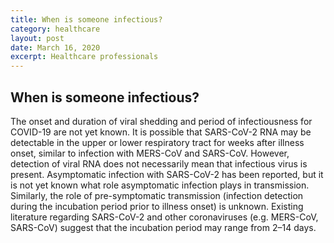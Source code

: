 ```yaml
---
title: When is someone infectious?
category: healthcare
layout: post
date: March 16, 2020
excerpt: Healthcare professionals
---
```


## When is someone infectious? ##

The onset and duration of viral shedding and period of infectiousness for COVID-19 are not yet known. It is possible that SARS-CoV-2 RNA may be detectable in the upper or lower respiratory tract for weeks after illness onset, similar to infection with MERS-CoV and SARS-CoV. However, detection of viral RNA does not necessarily mean that infectious virus is present. Asymptomatic infection with SARS-CoV-2 has been reported, but it is not yet known what role asymptomatic infection plays in transmission. Similarly, the role of pre-symptomatic transmission (infection detection during the incubation period prior to illness onset) is unknown. Existing literature regarding SARS-CoV-2 and other coronaviruses (e.g. MERS-CoV, SARS-CoV) suggest that the incubation period may range from 2–14 days.
